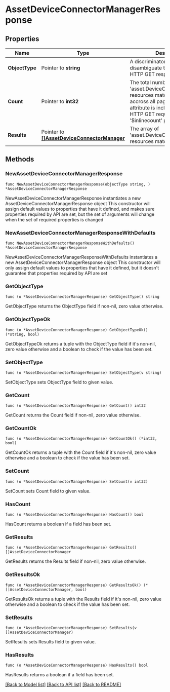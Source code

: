 # AssetDeviceConnectorManagerResponse

## Properties

Name | Type | Description | Notes
------------ | ------------- | ------------- | -------------
**ObjectType** | Pointer to **string** | A discriminator value to disambiguate the schema of a HTTP GET response body. | 
**Count** | Pointer to **int32** | The total number of &#39;asset.DeviceConnectorManager&#39; resources matching the request, accross all pages. The &#39;Count&#39; attribute is included when the HTTP GET request includes the &#39;$inlinecount&#39; parameter. | [optional] 
**Results** | Pointer to [**[]AssetDeviceConnectorManager**](asset.DeviceConnectorManager.md) | The array of &#39;asset.DeviceConnectorManager&#39; resources matching the request. | [optional] 

## Methods

### NewAssetDeviceConnectorManagerResponse

`func NewAssetDeviceConnectorManagerResponse(objectType string, ) *AssetDeviceConnectorManagerResponse`

NewAssetDeviceConnectorManagerResponse instantiates a new AssetDeviceConnectorManagerResponse object
This constructor will assign default values to properties that have it defined,
and makes sure properties required by API are set, but the set of arguments
will change when the set of required properties is changed

### NewAssetDeviceConnectorManagerResponseWithDefaults

`func NewAssetDeviceConnectorManagerResponseWithDefaults() *AssetDeviceConnectorManagerResponse`

NewAssetDeviceConnectorManagerResponseWithDefaults instantiates a new AssetDeviceConnectorManagerResponse object
This constructor will only assign default values to properties that have it defined,
but it doesn't guarantee that properties required by API are set

### GetObjectType

`func (o *AssetDeviceConnectorManagerResponse) GetObjectType() string`

GetObjectType returns the ObjectType field if non-nil, zero value otherwise.

### GetObjectTypeOk

`func (o *AssetDeviceConnectorManagerResponse) GetObjectTypeOk() (*string, bool)`

GetObjectTypeOk returns a tuple with the ObjectType field if it's non-nil, zero value otherwise
and a boolean to check if the value has been set.

### SetObjectType

`func (o *AssetDeviceConnectorManagerResponse) SetObjectType(v string)`

SetObjectType sets ObjectType field to given value.


### GetCount

`func (o *AssetDeviceConnectorManagerResponse) GetCount() int32`

GetCount returns the Count field if non-nil, zero value otherwise.

### GetCountOk

`func (o *AssetDeviceConnectorManagerResponse) GetCountOk() (*int32, bool)`

GetCountOk returns a tuple with the Count field if it's non-nil, zero value otherwise
and a boolean to check if the value has been set.

### SetCount

`func (o *AssetDeviceConnectorManagerResponse) SetCount(v int32)`

SetCount sets Count field to given value.

### HasCount

`func (o *AssetDeviceConnectorManagerResponse) HasCount() bool`

HasCount returns a boolean if a field has been set.

### GetResults

`func (o *AssetDeviceConnectorManagerResponse) GetResults() []AssetDeviceConnectorManager`

GetResults returns the Results field if non-nil, zero value otherwise.

### GetResultsOk

`func (o *AssetDeviceConnectorManagerResponse) GetResultsOk() (*[]AssetDeviceConnectorManager, bool)`

GetResultsOk returns a tuple with the Results field if it's non-nil, zero value otherwise
and a boolean to check if the value has been set.

### SetResults

`func (o *AssetDeviceConnectorManagerResponse) SetResults(v []AssetDeviceConnectorManager)`

SetResults sets Results field to given value.

### HasResults

`func (o *AssetDeviceConnectorManagerResponse) HasResults() bool`

HasResults returns a boolean if a field has been set.


[[Back to Model list]](../README.md#documentation-for-models) [[Back to API list]](../README.md#documentation-for-api-endpoints) [[Back to README]](../README.md)


